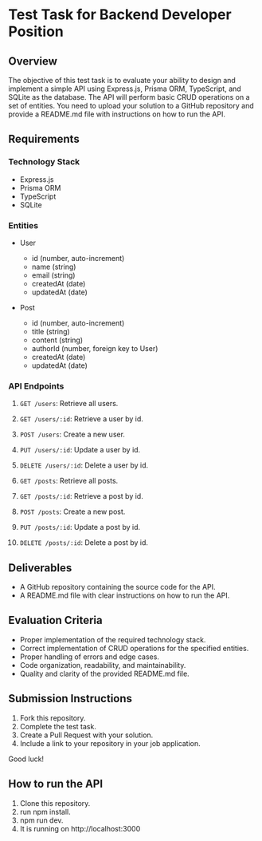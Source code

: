 # Test Task for Backend Developer Position

## Overview
The objective of this test task is to evaluate your ability to design and implement a simple API using Express.js, Prisma ORM, TypeScript, and SQLite as the database. The API will perform basic CRUD operations on a set of entities. You need to upload your solution to a GitHub repository and provide a README.md file with instructions on how to run the API.

## Requirements

### Technology Stack
- Express.js
- Prisma ORM
- TypeScript
- SQLite

### Entities
- User
  - id (number, auto-increment)
  - name (string)
  - email (string)
  - createdAt (date)
  - updatedAt (date)

- Post
  - id (number, auto-increment)
  - title (string)
  - content (string)
  - authorId (number, foreign key to User)
  - createdAt (date)
  - updatedAt (date)

### API Endpoints
1. `GET /users`: Retrieve all users.
2. `GET /users/:id`: Retrieve a user by id.
3. `POST /users`: Create a new user.
4. `PUT /users/:id`: Update a user by id.
5. `DELETE /users/:id`: Delete a user by id.

6. `GET /posts`: Retrieve all posts.
7. `GET /posts/:id`: Retrieve a post by id.
8. `POST /posts`: Create a new post.
9. `PUT /posts/:id`: Update a post by id.
10. `DELETE /posts/:id`: Delete a post by id.

## Deliverables
- A GitHub repository containing the source code for the API.
- A README.md file with clear instructions on how to run the API.

## Evaluation Criteria
- Proper implementation of the required technology stack.
- Correct implementation of CRUD operations for the specified entities.
- Proper handling of errors and edge cases.
- Code organization, readability, and maintainability.
- Quality and clarity of the provided README.md file.

## Submission Instructions
1. Fork this repository.
2. Complete the test task.
3. Create a Pull Request with your solution.
4. Include a link to your repository in your job application.

Good luck!

## How to run the API
1. Clone this repository.
2. run npm install.
3. npm run dev.
4. It is running on http://localhost:3000
